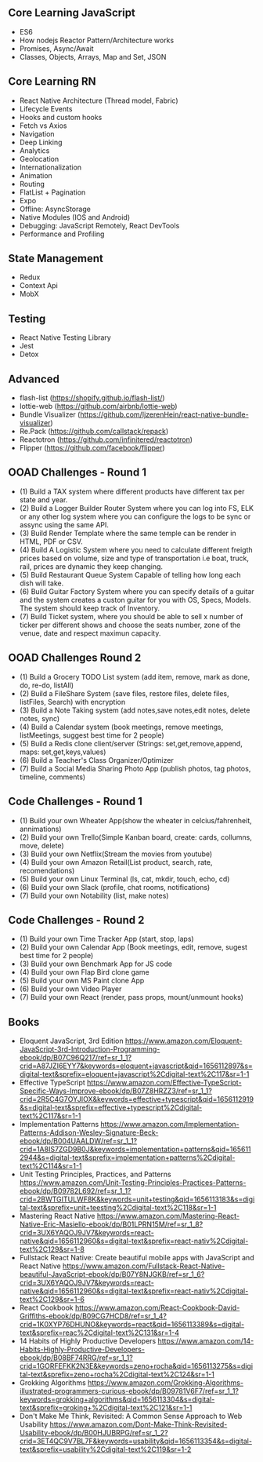 ## Core Learning JavaScript

* ES6
* How nodejs Reactor Pattern/Architecture works
* Promises, Async/Await
* Classes, Objects, Arrays, Map and Set, JSON

## Core Learning RN

* React Native Architecture (Thread model, Fabric)
* Lifecycle Events
* Hooks and custom hooks
* Fetch vs Axios
* Navigation
* Deep Linking
* Analytics
* Geolocation
* Internationalization
* Animation
* Routing
* FlatList + Pagination
* Expo
* Offline: AsyncStorage
* Native Modules (IOS and Android)
* Debugging: JavaScript Remotely, React DevTools
* Performance and Profiling

## State Management

* Redux
* Context Api
* MobX

## Testing

* React Native Testing Library
* Jest
* Detox

## Advanced

* flash-list (https://shopify.github.io/flash-list/)
* lottie-web (https://github.com/airbnb/lottie-web)
* Bundle Visualizer (https://github.com/IjzerenHein/react-native-bundle-visualizer)
* Re.Pack (https://github.com/callstack/repack)
* Reactotron (https://github.com/infinitered/reactotron)
* Flipper (https://github.com/facebook/flipper)

## OOAD Challenges - Round 1

* (1) Build a TAX system where different products have different tax per state and year.
* (2) Build a Logger Builder Router System where you can log into FS, ELK or any other log system where you can configure the logs to be sync or assync using the same API.
* (3) Build Render Template where the same temple can be render in HTML, PDF or CSV.
* (4) Build A Logistic System where you need to calculate different freigth prices based on volume, size and type of transportation i.e boat, truck, rail, prices are dynamic they keep changing.
* (5) Build Restaurant Queue System Capable of telling how long each dish will take.
* (6) Build Guitar Factory System where you can specify details of a guitar and the system creates a 
custon guitar for you with OS, Specs, Models. The system should keep track of Inventory.
* (7) Build Ticket system, where you should be able to sell x number of ticker per different shows and
choose the seats number, zone of the venue, date and respect maximun capacity.

## OOAD Challenges Round 2

* (1) Build a Grocery TODO List system (add item, remove, mark as done, do, re-do, listAll)
* (2) Build a FileShare System  (save files, restore files, delete files, listFiles, Search) with encryption
* (3) Build a Note Taking system (add notes,save notes,edit notes, delete notes, sync)
* (4) Build a Calendar system (book meetings, remove meetings, listMeetings, suggest best time for 2 people)
* (5) Build a Redis clone client/server (Strings: set,get,remove,append, maps: set,get,keys,values)
* (6) Build a Teacher's Class Organizer/Optimizer
* (7) Build a Social Media Sharing Photo App (publish photos, tag photos, timeline, comments)

## Code Challenges - Round 1

* (1) Build your own Wheater App(show the wheater in celcius/fahrenheit, annimations)
* (2) Build your own Trello(Simple Kanban board, create: cards, collumns, move, delete)
* (3) Build your own Netflix(Stream the movies from youtube)
* (4) Build your own Amazon Retail(List product, search, rate, recomendations)
* (5) Build your own Linux Terminal (ls, cat, mkdir, touch, echo, cd)
* (6) Build your own Slack (profile, chat rooms, notifications)
* (7) Build your own Notability (list, make notes)

## Code Challenges - Round 2

* (1) Build your own Time Tracker App (start, stop, laps)
* (2) Build your own Calendar App (Book meetings, edit, remove, sugest best time for 2 people)
* (3) Build your own Benchmark App for JS code
* (4) Build your own Flap Bird clone game
* (5) Build your own MS Paint clone App
* (6) Build your own Video Player
* (7) Build your own React (render, pass props, mount/unmount hooks)

## Books

* Eloquent JavaScript, 3rd Edition
https://www.amazon.com/Eloquent-JavaScript-3rd-Introduction-Programming-ebook/dp/B07C96Q217/ref=sr_1_1?crid=A87JZI6EYY7&keywords=eloquent+javascript&qid=1656112897&s=digital-text&sprefix=eloquent+javascript%2Cdigital-text%2C117&sr=1-1
* Effective TypeScript
https://www.amazon.com/Effective-TypeScript-Specific-Ways-Improve-ebook/dp/B07Z8HRZZ3/ref=sr_1_1?crid=2R5C4G7OYJIOX&keywords=effective+typescript&qid=1656112919&s=digital-text&sprefix=effective+typescript%2Cdigital-text%2C117&sr=1-1
* Implementation Patterns
https://www.amazon.com/Implementation-Patterns-Addison-Wesley-Signature-Beck-ebook/dp/B004UAALDW/ref=sr_1_1?crid=1A8IS7ZGD9B0J&keywords=implementation+patterns&qid=1656112944&s=digital-text&sprefix=implementation+patterns%2Cdigital-text%2C114&sr=1-1
* Unit Testing Principles, Practices, and Patterns
https://www.amazon.com/Unit-Testing-Principles-Practices-Patterns-ebook/dp/B09782L692/ref=sr_1_1?crid=2BWTGITULWF8K&keywords=unit+testing&qid=1656113183&s=digital-text&sprefix=unit+teesting%2Cdigital-text%2C118&sr=1-1
* Mastering React Native 
https://www.amazon.com/Mastering-React-Native-Eric-Masiello-ebook/dp/B01LPRN15M/ref=sr_1_8?crid=3UX6YAQOJ9JV7&keywords=react-native&qid=1656112960&s=digital-text&sprefix=react-nativ%2Cdigital-text%2C129&sr=1-8
* Fullstack React Native: Create beautiful mobile apps with JavaScript and React Native
https://www.amazon.com/Fullstack-React-Native-beautiful-JavaScript-ebook/dp/B07Y8NJGKB/ref=sr_1_6?crid=3UX6YAQOJ9JV7&keywords=react-native&qid=1656112960&s=digital-text&sprefix=react-nativ%2Cdigital-text%2C129&sr=1-6
* React Cookbook
https://www.amazon.com/React-Cookbook-David-Griffiths-ebook/dp/B09CG7HCD8/ref=sr_1_4?crid=1K0XYP76DHUNO&keywords=react&qid=1656113389&s=digital-text&sprefix=reac%2Cdigital-text%2C131&sr=1-4
* 14 Habits of Highly Productive Developers
https://www.amazon.com/14-Habits-Highly-Productive-Developers-ebook/dp/B08BF74RRG/ref=sr_1_1?crid=1GORFEFKK2N3E&keywords=zeno+rocha&qid=1656113275&s=digital-text&sprefix=zeno+rocha%2Cdigital-text%2C124&sr=1-1
* Grokking Algorithms
https://www.amazon.com/Grokking-Algorithms-illustrated-programmers-curious-ebook/dp/B09781V6F7/ref=sr_1_1?keywords=grokking+algorithms&qid=1656113304&s=digital-text&sprefix=groking+%2Cdigital-text%2C121&sr=1-1
* Don't Make Me Think, Revisited: A Common Sense Approach to Web Usability
https://www.amazon.com/Dont-Make-Think-Revisited-Usability-ebook/dp/B00HJUBRPG/ref=sr_1_2?crid=3ET4QC9V7BL7F&keywords=usability&qid=1656113354&s=digital-text&sprefix=usability%2Cdigital-text%2C119&sr=1-2